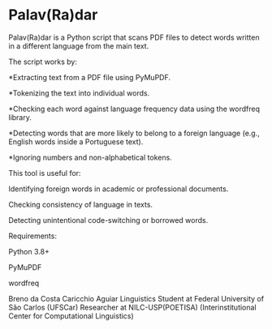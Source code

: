 # Palav(Ra)dar
Palav(Ra)dar is a Python script that scans PDF files to detect words written in a different language from the main text.

The script works by:

*Extracting text from a PDF file using PyMuPDF.

*Tokenizing the text into individual words.

*Checking each word against language frequency data using the wordfreq library.

*Detecting words that are more likely to belong to a foreign language (e.g., English words inside a Portuguese text).

*Ignoring numbers and non-alphabetical tokens.

This tool is useful for:

Identifying foreign words in academic or professional documents.

Checking consistency of language in texts.

Detecting unintentional code-switching or borrowed words.

Requirements:

Python 3.8+

PyMuPDF

wordfreq

Breno da Costa Caricchio Aguiar
Linguistics Student at Federal University of São Carlos (UFSCar)
Researcher at NILC-USP(POETISA) (Interinstitutional Center for Computational Linguistics)
